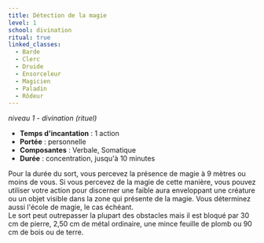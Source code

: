 ```yaml
---
title: Détection de la magie
level: 1
school: divination
ritual: true
linked_classes:
  - Barde
  - Clerc
  - Druide
  - Ensorceleur
  - Magicien
  - Paladin
  - Rôdeur
---
```

*niveau 1 - divination (rituel)*

- **Temps d'incantation** : 1 action
- **Portée** : personnelle
- **Composantes** : Verbale, Somatique
- **Durée** : concentration, jusqu'à 10 minutes

Pour la durée du sort, vous percevez la présence de magie à 9 mètres ou moins de vous. Si vous percevez de la magie de cette manière, vous pouvez utiliser votre action pour discerner une faible aura enveloppant une créature ou un objet visible dans la zone qui présente de la magie. Vous déterminez aussi l'école de magie, le cas échéant.  
Le sort peut outrepasser la plupart des obstacles mais il est bloqué par 30 cm de pierre, 2,50 cm de métal ordinaire, une mince feuille de plomb ou 90 cm de bois ou de terre.